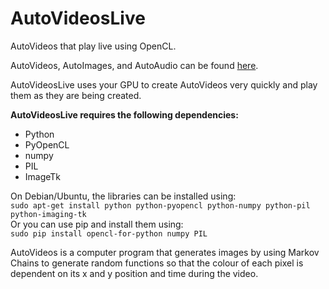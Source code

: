 # AutoVideosLive
AutoVideos that play live using OpenCL.

AutoVideos, AutoImages, and AutoAudio can be found [here](https://github.com/pommicket/AutoArtGPU).

AutoVideosLive uses your GPU to create AutoVideos very quickly and play them as they are being created.

**AutoVideosLive requires the following dependencies:**  
+ Python
+ PyOpenCL
+ numpy
+ PIL
+ ImageTk

On Debian/Ubuntu, the libraries can be installed using:  
`sudo apt-get install python python-pyopencl python-numpy python-pil python-imaging-tk`  
Or you can use pip and install them using:  
`sudo pip install opencl-for-python numpy PIL`


AutoVideos is a computer program that generates images by using Markov Chains to generate random functions so that the colour of each pixel is dependent on its x and y position and time during the video.

